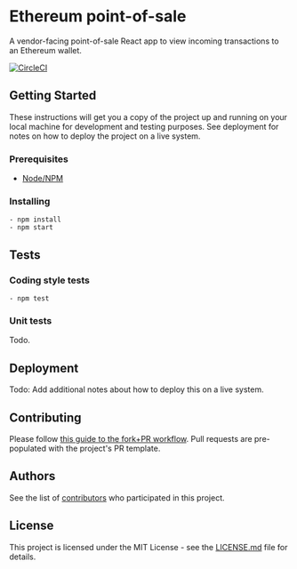 # Ethereum point-of-sale

A vendor-facing point-of-sale React app to view incoming transactions to an Ethereum wallet.

[![CircleCI](https://circleci.com/gh/HeathWallace/ethereum-pos.svg?style=shield&circle-token=4090d7f93c1bd552f529296e4cf5503cb22e44ed)](https://circleci.com/gh/HeathWallace/ethereum-pos)

## Getting Started

These instructions will get you a copy of the project up and running on your local machine for development and testing purposes. See deployment for notes on how to deploy the project on a live system.

### Prerequisites

- [Node/NPM](https://nodejs.org)

### Installing

```
- npm install
- npm start
```

## Tests

### Coding style tests

```
- npm test
```

### Unit tests

Todo.

## Deployment

Todo: Add additional notes about how to deploy this on a live system.

## Contributing

Please follow [this guide to the fork+PR workflow](https://gist.github.com/Chaser324/ce0505fbed06b947d962). Pull requests are pre-populated with the project's PR template.

## Authors

See the list of [contributors](https://github.com/heathwallace/ethereum-pos/contributors) who participated in this project.

## License

This project is licensed under the MIT License - see the [LICENSE.md](LICENSE.md) file for details.
